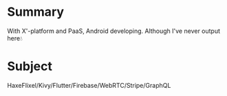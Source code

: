 # Summary
With X'-platform and PaaS, Android developing. Although I've never output here💧

# Subject
HaxeFlixel/Kivy/Flutter/Firebase/WebRTC/Stripe/GraphQL
